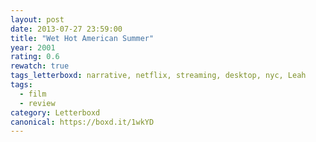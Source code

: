 ```yaml
---
layout: post 
date: 2013-07-27 23:59:00
title: "Wet Hot American Summer"
year: 2001
rating: 0.6
rewatch: true
tags_letterboxd: narrative, netflix, streaming, desktop, nyc, Leah
tags:
  - film
  - review
category: Letterboxd
canonical: https://boxd.it/1wkYD
---
```

